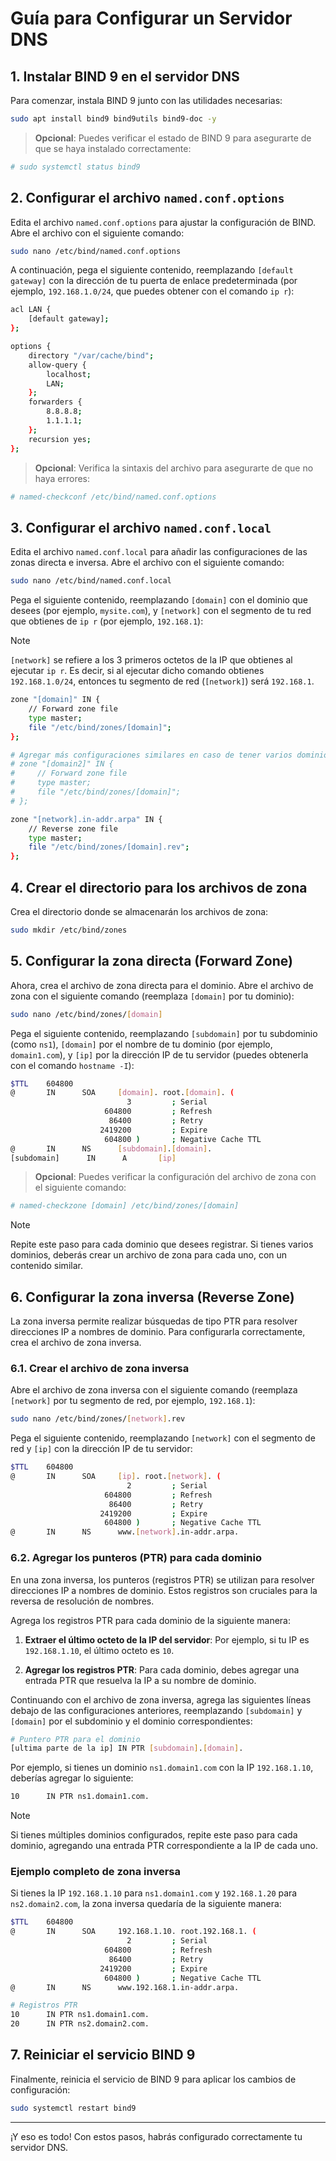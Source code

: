 # Guía para Configurar un Servidor DNS

## 1. Instalar BIND 9 en el servidor DNS

Para comenzar, instala BIND 9 junto con las utilidades necesarias:

```bash
sudo apt install bind9 bind9utils bind9-doc -y
```

> **Opcional**: Puedes verificar el estado de BIND 9 para asegurarte de que se haya instalado correctamente:

```bash
# sudo systemctl status bind9
```

## 2. Configurar el archivo `named.conf.options`

Edita el archivo `named.conf.options` para ajustar la configuración de BIND. Abre el archivo con el siguiente comando:

```bash
sudo nano /etc/bind/named.conf.options
```

A continuación, pega el siguiente contenido, reemplazando `[default gateway]` con la dirección de tu puerta de enlace predeterminada (por ejemplo, `192.168.1.0/24`, que puedes obtener con el comando `ip r`):

```bash
acl LAN {
    [default gateway];
};

options {
    directory "/var/cache/bind";
    allow-query {
        localhost;
        LAN;
    };
    forwarders {
        8.8.8.8;
        1.1.1.1;
    };
    recursion yes;
};
```

> **Opcional**: Verifica la sintaxis del archivo para asegurarte de que no haya errores:

```bash
# named-checkconf /etc/bind/named.conf.options
```

## 3. Configurar el archivo `named.conf.local`

Edita el archivo `named.conf.local` para añadir las configuraciones de las zonas directa e inversa. Abre el archivo con el siguiente comando:

```bash
sudo nano /etc/bind/named.conf.local
```

Pega el siguiente contenido, reemplazando `[domain]` con el dominio que desees (por ejemplo, `mysite.com`), y `[network]` con el segmento de tu red que obtienes de `ip r` (por ejemplo, `192.168.1`):

> [!NOTE]
> `[network]` se refiere a los 3 primeros octetos de la IP que obtienes al ejecutar `ip r`. Es decir, si al ejecutar dicho comando obtienes `192.168.1.0/24`, entonces tu segmento de red (`[network]`) será `192.168.1`.

```bash
zone "[domain]" IN {
    // Forward zone file
    type master;
    file "/etc/bind/zones/[domain]";
};

# Agregar más configuraciones similares en caso de tener varios dominios
# zone "[domain2]" IN {
#     // Forward zone file
#     type master;
#     file "/etc/bind/zones/[domain]";
# };

zone "[network].in-addr.arpa" IN {
    // Reverse zone file
    type master;
    file "/etc/bind/zones/[domain].rev";
};
```

## 4. Crear el directorio para los archivos de zona

Crea el directorio donde se almacenarán los archivos de zona:

```bash
sudo mkdir /etc/bind/zones
```

## 5. Configurar la zona directa (Forward Zone)

Ahora, crea el archivo de zona directa para el dominio. Abre el archivo de zona con el siguiente comando (reemplaza `[domain]` por tu dominio):

```bash
sudo nano /etc/bind/zones/[domain]
```

Pega el siguiente contenido, reemplazando `[subdomain]` por tu subdominio (como `ns1`), `[domain]` por el nombre de tu dominio (por ejemplo, `domain1.com`), y `[ip]` por la dirección IP de tu servidor (puedes obtenerla con el comando `hostname -I`):

```bash
$TTL    604800
@       IN      SOA     [domain]. root.[domain]. (
                          3         ; Serial
                     604800         ; Refresh
                      86400         ; Retry
                    2419200         ; Expire
                     604800 )       ; Negative Cache TTL
@       IN      NS      [subdomain].[domain].
[subdomain]      IN      A       [ip]
```

> **Opcional**: Puedes verificar la configuración del archivo de zona con el siguiente comando:

```bash
# named-checkzone [domain] /etc/bind/zones/[domain]
```

> [!NOTE]
> Repite este paso para cada dominio que desees registrar. Si tienes varios dominios, deberás crear un archivo de zona para cada uno, con un contenido similar.

## 6. Configurar la zona inversa (Reverse Zone)

La zona inversa permite realizar búsquedas de tipo PTR para resolver direcciones IP a nombres de dominio. Para configurarla correctamente, crea el archivo de zona inversa.

### 6.1. Crear el archivo de zona inversa

Abre el archivo de zona inversa con el siguiente comando (reemplaza `[network]` por tu segmento de red, por ejemplo, `192.168.1`):

```bash
sudo nano /etc/bind/zones/[network].rev
```

Pega el siguiente contenido, reemplazando `[network]` con el segmento de red y `[ip]` con la dirección IP de tu servidor:

```bash
$TTL    604800
@       IN      SOA     [ip]. root.[network]. (
                          2         ; Serial
                     604800         ; Refresh
                      86400         ; Retry
                    2419200         ; Expire
                     604800 )       ; Negative Cache TTL
@       IN      NS      www.[network].in-addr.arpa.
```

### 6.2. Agregar los punteros (PTR) para cada dominio

En una zona inversa, los punteros (registros PTR) se utilizan para resolver direcciones IP a nombres de dominio. Estos registros son cruciales para la reversa de resolución de nombres.

Agrega los registros PTR para cada dominio de la siguiente manera:

1. **Extraer el último octeto de la IP del servidor**: Por ejemplo, si tu IP es `192.168.1.10`, el último octeto es `10`.
   
2. **Agregar los registros PTR**: Para cada dominio, debes agregar una entrada PTR que resuelva la IP a su nombre de dominio.

Continuando con el archivo de zona inversa, agrega las siguientes líneas debajo de las configuraciones anteriores, reemplazando `[subdomain]` y `[domain]` por el subdominio y el dominio correspondientes:

```bash
# Puntero PTR para el dominio
[ultima parte de la ip] IN PTR [subdomain].[domain].
```

Por ejemplo, si tienes un dominio `ns1.domain1.com` con la IP `192.168.1.10`, deberías agregar lo siguiente:

```bash
10      IN PTR ns1.domain1.com.
```

> [!NOTE]
> Si tienes múltiples dominios configurados, repite este paso para cada dominio, agregando una entrada PTR correspondiente a la IP de cada uno.

### Ejemplo completo de zona inversa

Si tienes la IP `192.168.1.10` para `ns1.domain1.com` y `192.168.1.20` para `ns2.domain2.com`, la zona inversa quedaría de la siguiente manera:

```bash
$TTL    604800
@       IN      SOA     192.168.1.10. root.192.168.1. (
                          2         ; Serial
                     604800         ; Refresh
                      86400         ; Retry
                    2419200         ; Expire
                     604800 )       ; Negative Cache TTL
@       IN      NS      www.192.168.1.in-addr.arpa.

# Registros PTR
10      IN PTR ns1.domain1.com.
20      IN PTR ns2.domain2.com.
```

## 7. Reiniciar el servicio BIND 9

Finalmente, reinicia el servicio de BIND 9 para aplicar los cambios de configuración:

```bash
sudo systemctl restart bind9
```

---

¡Y eso es todo! Con estos pasos, habrás configurado correctamente tu servidor DNS.
